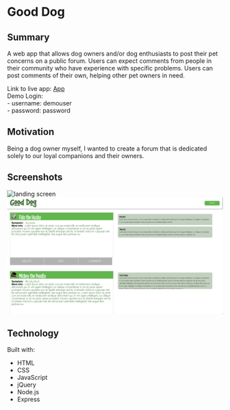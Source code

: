 # Good Dog

## Summary
A web app that allows dog owners and/or dog enthusiasts to post their pet concerns on a public forum. Users can expect comments from people in their community who have experience with specific problems. Users can post comments of their own, helping other pet owners in need.

Link to live app: [App](https://good-dog.herokuapp.com)
<br>Demo Login: 
  <br>- username: demouser
  <br>- password: password

## Motivation
Being a dog owner myself, I wanted to create a forum that is dedicated solely to our loyal companions and their owners.

## Screenshots
![landing screen](landing-screen.png )
![main screen](main-screen.png )

## Technology
Built with:
- HTML
- CSS
- JavaScript
- jQuery
- Node.js
- Express
